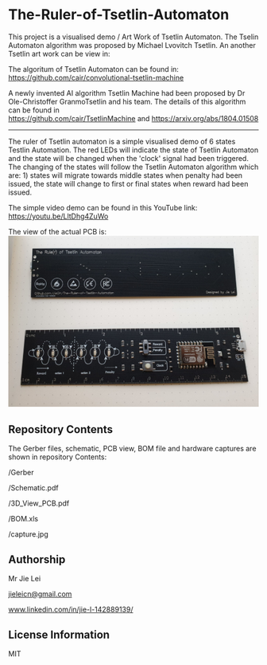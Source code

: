 # The-Ruler-of-Tsetlin-Automaton

This project is a visualised demo / Art Work of Tsetlin Automaton. The Tselin Automaton algorithm was proposed by Michael Lvovitch Tsetlin. An another Tsetlin art work can be view in:


The algoritum of Tsetlin Automaton can be found in:
https://github.com/cair/convolutional-tsetlin-machine

A newly invented AI algorithm Tsetlin Machine had been proposed by Dr Ole-Christoffer GranmoTsetlin and his team. The details of this algorithm can be found in  
https://github.com/cair/TsetlinMachine and https://arxiv.org/abs/1804.01508

-------------------
The ruler of Tsetlin automaton is a simple visualised demo of 6 states Testlin Automation. The red LEDs will indicate the state of Tsetlin Automaton and the state will be changed when the 'clock' signal had been triggered. The changing of the states will follow the Tsetlin Automaton algorithm which are: 1) states will migrate towards middle states when penalty had been issued, the state will change to first or final states when reward had been issued. 

The simple video demo can be found in this YouTube link:
https://youtu.be/LltDhg4ZuWo

The view of the actual PCB is:
![overview](https://raw.githubusercontent.com/JieGH/The-Ruler-of-Tsetlin-Automaton/master/Capture_new.JPG)




Repository Contents
-------------------
The Gerber files, schematic, PCB view, BOM file and hardware captures are shown in repository Contents:

/Gerber

/Schematic.pdf

/3D_View_PCB.pdf

/BOM.xls

/capture.jpg






Authorship
-------------------
Mr Jie Lei

jieleicn@gmail.com

www.linkedin.com/in/jie-l-142889139/


License Information
-------------------

MIT
